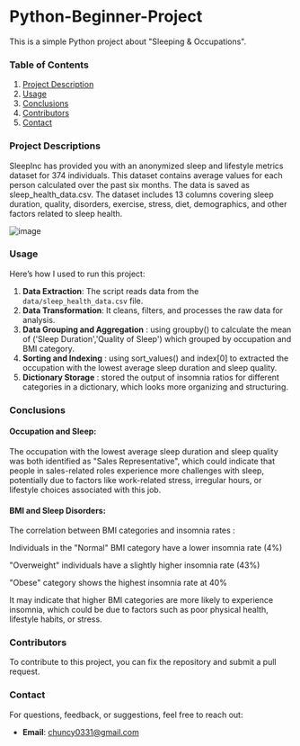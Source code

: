 # Python-Beginner-Project
This is a simple Python project about "Sleeping &amp; Occupations".

### Table of Contents
1. [Project Description](#project-description)
2. [Usage](#usage)
3. [Conclusions](#conclusions)
4. [Contributors](#contributors)
5. [Contact](#contact)

### Project Descriptions
SleepInc has provided you with an anonymized sleep and lifestyle metrics dataset for 374 individuals. This dataset contains average values for each person calculated over the past six months. The data is saved as sleep_health_data.csv.
The dataset includes 13 columns covering sleep duration, quality, disorders, exercise, stress, diet, demographics, and other factors related to sleep health.

![image](https://github.com/user-attachments/assets/56a545d4-8c11-409a-a671-62e795ba2084)

### Usage
Here’s how I used to run this project:

1. **Data Extraction**: The script reads data from the `data/sleep_health_data.csv` file.
2. **Data Transformation**: It cleans, filters, and processes the raw data for analysis.
3. **Data Grouping and Aggregation** : using groupby() to calculate the mean of ('Sleep Duration','Quality of Sleep') which grouped by occupation and BMI category.
4. **Sorting and Indexing** : using sort_values() and index[0] to extracted the occupation with the lowest average sleep duration and sleep quality.
5. **Dictionary Storage** : stored the output of insomnia ratios for different categories in a dictionary, which looks more organizing and structuring.

### Conclusions

#### Occupation and Sleep:

The occupation with the lowest average sleep duration and sleep quality was both identified as "Sales Representative", which could indicate that people in sales-related roles experience more challenges with sleep, potentially due to factors like work-related stress, irregular hours, or lifestyle choices associated with this job.

#### BMI and Sleep Disorders:

The correlation between BMI categories and insomnia rates :

Individuals in the "Normal" BMI category have a lower insomnia rate (4%)

"Overweight" individuals have a slightly higher insomnia rate (43%)

"Obese" category shows the highest insomnia rate at 40%


It may indicate that higher BMI categories are more likely to experience insomnia, which could be due to factors such as poor physical health, lifestyle habits, or stress.

### Contributors
To contribute to this project, you can fix the repository and submit a pull request.

### Contact
For questions, feedback, or suggestions, feel free to reach out:
- **Email**: chuncy0331@gmail.com
